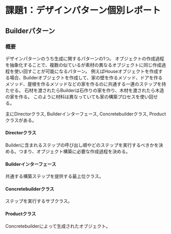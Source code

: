 # 課題1：デザインパターン個別レポート

## Builderパターン

### 概要
デザインパターンのうち生成に関するパターンの1つ。
オブジェクトの作成過程を抽象化することで、複数の似ているが素材の異なるオブジェクトに同じ作成過程を使い回すことが可能になるパターン。
例えばHouseオブジェクトを作成する場合、Builderオブジェクトを作成して、家の壁を作るメソッド、ドアを作るメソッド、屋根を作るメソッドなどの家を作るのに共通する一連のステップを持たせる。
石材を渡されたらBuilderは石作りの家を作り、木材を渡されたら木造の家を作る。
このように材料は異なっていても家の構築プロセスを使い回せる。

主にDirectorクラス, Builderインターフェース, Concretebuilderクラス, Productクラスがある。

#### Directorクラス
Builderに含まれるステップの呼び出し順やどのステップを実行するべきかを決める。つまり、オブジェクト構築に必要な作成過程を決める。

#### Builderインターフェース
共通する構築ステップを提供する最上位クラス。

#### Concretebuilderクラス
ステップを実行するサブクラス。

#### Productクラス
Concretebuilderによって生成されたオブジェクト。
